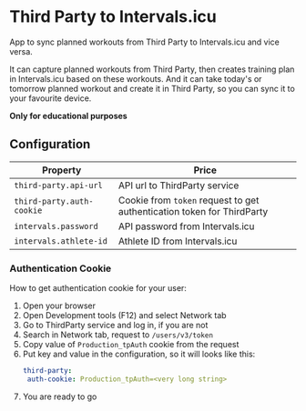 # Third Party to Intervals.icu

App to sync planned workouts from Third Party to Intervals.icu and vice versa.

It can capture planned workouts from Third Party, then creates training plan in Intervals.icu based on these workouts.
And it can take today's or tomorrow planned workout and create it in Third Party, so you can sync it to your favourite
device.

**Only for educational purposes**

## Configuration

| Property                  | Price                                                                  |
|---------------------------|------------------------------------------------------------------------|
| `third-party.api-url`     | API url to ThirdParty service                                          |
| `third-party.auth-cookie` | Cookie from `token` request to get authentication token for ThirdParty |
| `intervals.password`      | API password from Intervals.icu                                        |
| `intervals.athlete-id`    | Athlete ID from Intervals.icu                                          |

### Authentication Cookie
How to get authentication cookie for your user:
1. Open your browser
2. Open Development tools (F12) and select Network tab
3. Go to ThirdParty service and log in, if you are not
4. Search in Network tab, request to `/users/v3/token`
5. Copy value of `Production_tpAuth` cookie from the request
6. Put key and value in the configuration, so it will looks like this:
   ```yaml
   third-party:
    auth-cookie: Production_tpAuth=<very long string>
   ```
7. You are ready to go
